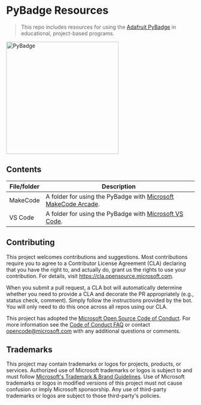 # PyBadge Resources

> This repo includes resources for using the [Adafruit PyBadge](https://www.adafruit.com/product/4200) in educational, project-based programs.

<img src="https://github.com/microsoft/PybadgeResources/blob/main/assets/PyBadge.jpg" alt="PyBadge"
	width="300"/>
## Contents
| File/folder       | Description                                |
|-------------------|--------------------------------------------|
| MakeCode | A folder for using the PyBadge with [Microsoft MakeCode Arcade](https://arcade.makecode.com/). 
| VS Code | A folder for using the PyBadge with [Microsoft VS Code](https://code.visualstudio.com/).


## Contributing

This project welcomes contributions and suggestions.  Most contributions require you to agree to a
Contributor License Agreement (CLA) declaring that you have the right to, and actually do, grant us
the rights to use your contribution. For details, visit https://cla.opensource.microsoft.com.

When you submit a pull request, a CLA bot will automatically determine whether you need to provide
a CLA and decorate the PR appropriately (e.g., status check, comment). Simply follow the instructions
provided by the bot. You will only need to do this once across all repos using our CLA.

This project has adopted the [Microsoft Open Source Code of Conduct](https://opensource.microsoft.com/codeofconduct/).
For more information see the [Code of Conduct FAQ](https://opensource.microsoft.com/codeofconduct/faq/) or
contact [opencode@microsoft.com](mailto:opencode@microsoft.com) with any additional questions or comments.

## Trademarks

This project may contain trademarks or logos for projects, products, or services. Authorized use of Microsoft 
trademarks or logos is subject to and must follow 
[Microsoft's Trademark & Brand Guidelines](https://www.microsoft.com/en-us/legal/intellectualproperty/trademarks/usage/general).
Use of Microsoft trademarks or logos in modified versions of this project must not cause confusion or imply Microsoft sponsorship.
Any use of third-party trademarks or logos are subject to those third-party's policies.
